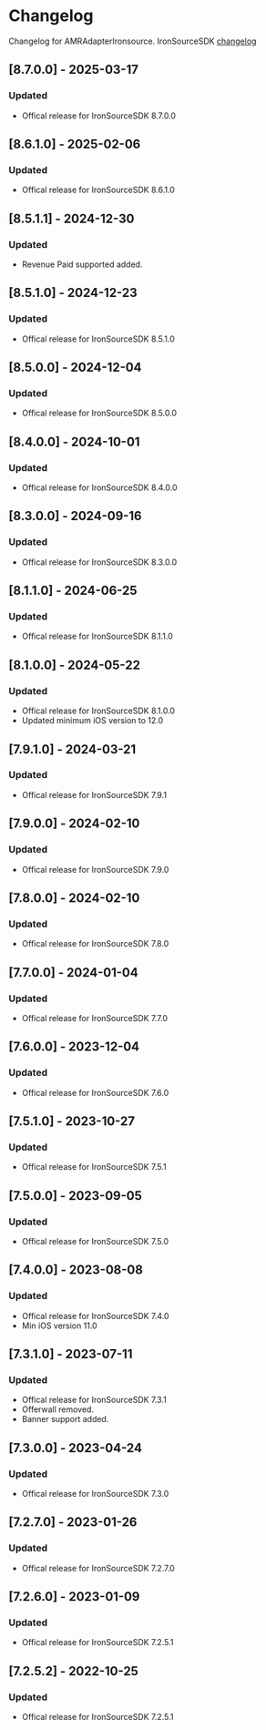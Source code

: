 # Changelog

Changelog for AMRAdapterIronsource. 
IronSourceSDK [changelog](https://developers.is.com/ironsource-mobile/ios/sdk-change-log)

## [8.7.0.0] - 2025-03-17
### Updated
- Offical release for IronSourceSDK 8.7.0.0

## [8.6.1.0] - 2025-02-06
### Updated
- Offical release for IronSourceSDK 8.6.1.0

## [8.5.1.1] - 2024-12-30
### Updated
- Revenue Paid supported added.

## [8.5.1.0] - 2024-12-23
### Updated
- Offical release for IronSourceSDK 8.5.1.0

## [8.5.0.0] - 2024-12-04
### Updated
- Offical release for IronSourceSDK 8.5.0.0

## [8.4.0.0] - 2024-10-01
### Updated
- Offical release for IronSourceSDK 8.4.0.0

## [8.3.0.0] - 2024-09-16
### Updated
- Offical release for IronSourceSDK 8.3.0.0

## [8.1.1.0] - 2024-06-25
### Updated
- Offical release for IronSourceSDK 8.1.1.0

## [8.1.0.0] - 2024-05-22
### Updated
- Offical release for IronSourceSDK 8.1.0.0
- Updated minimum iOS version to 12.0

## [7.9.1.0] - 2024-03-21
### Updated
- Offical release for IronSourceSDK 7.9.1

## [7.9.0.0] - 2024-02-10
### Updated
- Offical release for IronSourceSDK 7.9.0

## [7.8.0.0] - 2024-02-10
### Updated
- Offical release for IronSourceSDK 7.8.0

## [7.7.0.0] - 2024-01-04
### Updated
- Offical release for IronSourceSDK 7.7.0

## [7.6.0.0] - 2023-12-04
### Updated
- Offical release for IronSourceSDK 7.6.0

## [7.5.1.0] - 2023-10-27
### Updated
- Offical release for IronSourceSDK 7.5.1

## [7.5.0.0] - 2023-09-05
### Updated
- Offical release for IronSourceSDK 7.5.0

## [7.4.0.0] - 2023-08-08
### Updated
- Offical release for IronSourceSDK 7.4.0
- Min iOS version 11.0

## [7.3.1.0] - 2023-07-11
### Updated
- Offical release for IronSourceSDK 7.3.1
- Offerwall removed.
- Banner support added.

## [7.3.0.0] - 2023-04-24
### Updated
- Offical release for IronSourceSDK 7.3.0

## [7.2.7.0] - 2023-01-26
### Updated
- Offical release for IronSourceSDK 7.2.7.0

## [7.2.6.0] - 2023-01-09
### Updated
- Offical release for IronSourceSDK 7.2.5.1

## [7.2.5.2] - 2022-10-25
### Updated
- Offical release for IronSourceSDK 7.2.5.1
